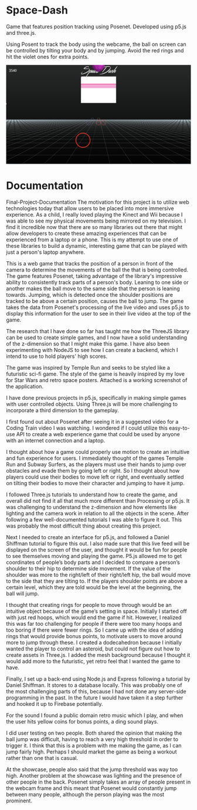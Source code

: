 # Space-Dash
Game that features position tracking using Posenet. Developed using p5.js and three.js.

Using Posent to track the body using the webcame, the ball on screen can be controlled by tilting your body and by jumping. Avoid the red rings and hit the violet ones for extra points.

![Space Dash main interface](https://raw.githubusercontent.com/slw515/Space-Dash/master/spacedash.png)

# Documentation

Final-Project-Documentation
The motivation for this project is to utilize web technologies today that allow users to be placed into more immersive experience. As a child, I really loved playing the Kinect and Wii because I was able to see my physical movements being mirrored on my television. I find it incredible now that there are so many libraries out there that might allow developers to create these amazing experiences that can be experienced from a laptop or a phone. This is my attempt to use one of these libraries to build a dynamic, interesting game that can be played with just a person's laptop anywhere.

This is a web game that tracks the position of a person in front of the camera to determine the movements of the ball the that is being controlled. The game features Posenet, taking advantage of the library's impressive ability to consistently track parts of a person's body. Leaning to one side or another makes the ball move to the same side that the person is leaning towards. Jumping, which is detected once the shoulder positions are tracked to be above a certain position, causes the ball to jump. The game takes the data from Posenet's processing of the live video and uses p5.js to display this information for the user to see in their live video at the top of the game.

The research that I have done so far has taught me how the ThreeJS library can be used to create simple games, and I now have a solid understanding of the z-dimension so that I might make this game. I have also been experimenting with NodeJS to see how I can create a backend, which I intend to use to hold players' high scores.

The game was inspired by Temple Run and seeks to be styled like a futuristic sci-fi game. The style of the game is heavily inspired by my love for Star Wars and retro space posters. Attached is a working screenshot of the application.

I have done previous projects in p5.js, specifically in making simple games with user controlled objects. Using Three.js will be more challenging to incorporate a third dimension to the gameplay.

I first found out about Posenet after seeing it in a suggested video for a Coding Train video I was watching. I wondered if I could utilize this easy-to-use API to create a web experience game that could be used by anyone with an internet connection and a laptop.

I thought about how a game could properly use motion to create an intuitive and fun experience for users. I immediately thought of the games Temple Run and Subway Surfers, as the players must use their hands to jump over obstacles and evade them by going left or right. So I thought about how players could use their bodies to move left or right, and eventually settled on tilting their bodies to move their character and jumping to have it jump.

I followed Three.js tutorials to understand how to create the game, and overall did not find it all that much more different than Processing or p5.js. It was challenging to understand the z-dimension and how elements like lighting and the camera work in relation to all the objects in the scene. After following a few well-documented tutorials I was able to figure it out. This was probably the most difficult thing about creating this project.

Next I needed to create an interface for p5.js, and followed a Daniel Shiffman tutorial to figure this out. I also made sure that this live feed will be displayed on the screen of the user, and thought it would be fun for people to see themselves moving and playing the game. P5.js allowed me to get coordinates of people’s body parts and I decided to compare a person’s shoulder to their hip to determine side movement. If the value of the shoulder was more to the right/left of their right/left hip, the ball would move to the side that they are tilting to. If the players shoulder points are above a certain level, which they are told would be the level at the beginning, the ball will jump.

I thought that creating rings for people to move through would be an intuitive object because of the game’s setting in space. Initially I started off with just red hoops, which would end the game if hit. However, I realized this was far too challenging for people if there were too many hoops and too boring if there were fewer rings. So I came up with the idea of adding rings that would provide bonus points, to motivate users to move around more to jump through these. I created a dodecahedron because I initially wanted the player to control an asteroid, but could not figure out how to create assets in Three.js. I added the mesh background because I thought it would add more to the futuristic, yet retro feel that I wanted the game to have.

Finally, I set up a back-end using Node.js and Express following a tutorial by Daniel Shiffman. It stores to a database locally. This was probably one of the most challenging parts of this, because I had not done any server-side programming in the past. In the future I would have taken it a step further and hooked it up to Firebase potentially.

For the sound I found a public domain retro music which I play, and when the user hits yellow coins for bonus points, a ding sound plays.

I did user testing on two people. Both shared the opinion that making the ball jump was difficult, having to reach a very high threshold in order to trigger it. I think that this is a problem with me making the game, as I can jump fairly high. Perhaps I should market the game as being a workout rather than one that is casual.

At the showcase, people also said that the jump threshold was way too high. Another problem at the showcase was lighting and the presence of other people in the back. Posenet simply takes an array of people present in the webcam frame and this meant that Posenet would constantly jump between many people, although the person playing was the most prominent.
